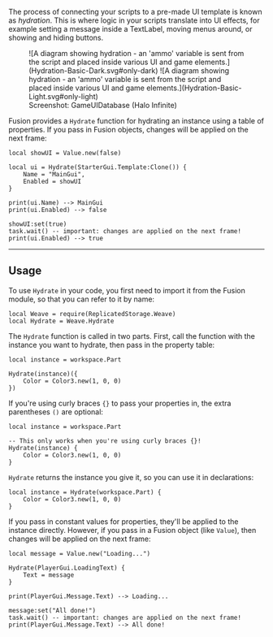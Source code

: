 The process of connecting your scripts to a pre-made UI template is known as
_hydration_. This is where logic in your scripts translate into UI effects, for
example setting a message inside a TextLabel, moving menus around, or showing
and hiding buttons.

<figure markdown>
![A diagram showing hydration - an 'ammo' variable is sent from the script and placed inside various UI and game elements.](Hydration-Basic-Dark.svg#only-dark)
![A diagram showing hydration - an 'ammo' variable is sent from the script and placed inside various UI and game elements.](Hydration-Basic-Light.svg#only-light)
<figcaption>Screenshot: GameUIDatabase (Halo Infinite)</figcaption>
</figure>

Fusion provides a `Hydrate` function for hydrating an instance using a table
of properties. If you pass in Fusion objects, changes will be applied on the
next frame:

```luau
local showUI = Value.new(false)

local ui = Hydrate(StarterGui.Template:Clone()) {
	Name = "MainGui",
	Enabled = showUI
}

print(ui.Name) --> MainGui
print(ui.Enabled) --> false

showUI:set(true)
task.wait() -- important: changes are applied on the next frame!
print(ui.Enabled) --> true
```

---

## Usage

To use `Hydrate` in your code, you first need to import it from the Fusion
module, so that you can refer to it by name:

```luau linenums="1"
local Weave = require(ReplicatedStorage.Weave)
local Hydrate = Weave.Hydrate
```

The `Hydrate` function is called in two parts. First, call the function with the
instance you want to hydrate, then pass in the property table:

```luau
local instance = workspace.Part

Hydrate(instance)({
	Color = Color3.new(1, 0, 0)
})
```

If you're using curly braces `{}` to pass your properties in, the extra
parentheses `()` are optional:

```luau
local instance = workspace.Part

-- This only works when you're using curly braces {}!
Hydrate(instance) {
	Color = Color3.new(1, 0, 0)
}
```

`Hydrate` returns the instance you give it, so you can use it in declarations:

```luau
local instance = Hydrate(workspace.Part) {
	Color = Color3.new(1, 0, 0)
}
```

If you pass in constant values for properties, they'll be applied to the
instance directly. However, if you pass in a Fusion object (like `Value`), then
changes will be applied on the next frame:

```luau
local message = Value.new("Loading...")

Hydrate(PlayerGui.LoadingText) {
	Text = message
}

print(PlayerGui.Message.Text) --> Loading...

message:set("All done!")
task.wait() -- important: changes are applied on the next frame!
print(PlayerGui.Message.Text) --> All done!
```
